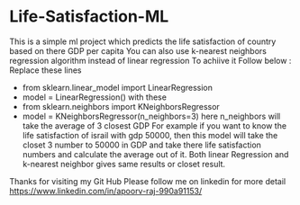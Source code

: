 # Life-Satisfaction-ML
This is a simple ml project which predicts the life satisfaction of country based on there GDP per capita
You can also use k-nearest neighbors regression algorithm instead of linear regression
To achiive it Follow below :
Replace these lines
 * from sklearn.linear_model import LinearRegression 
 * model = LinearRegression()
with these
 * from sklearn.neighbors import KNeighborsRegressor
 * model = KNeighborsRegressor(n_neighbors=3)
here n_neighbors will take the average of 3 closest GDP
 For example if you want to know the life satisfaction of israil with gdp 50000,
then this model will take the closet 3 number to 50000 in GDP and take there life satisfaction numbers and calculate the average out of it.
Both linear Regression and k-nearest neighbor gives same results or closet result.

Thanks for visiting my Git Hub
Please follow me on linkedin for more detail
https://www.linkedin.com/in/apoorv-raj-990a91153/
